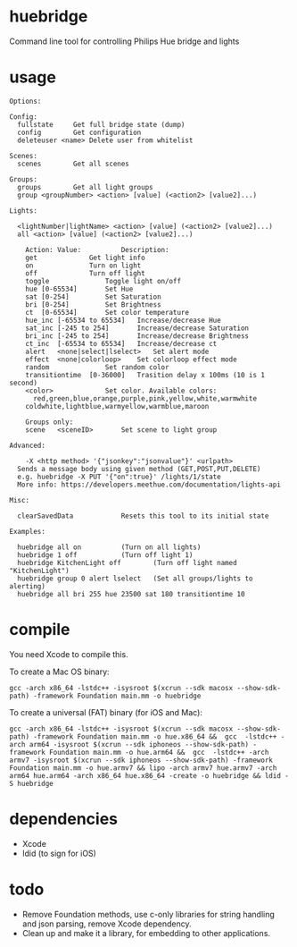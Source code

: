 # huebridge
Command line tool for controlling Philips Hue bridge and lights

# usage
    Options:

    Config:
      fullstate		Get full bridge state (dump)
      config		Get configuration
      deleteuser <name>	Delete user from whitelist

    Scenes:
      scenes		Get all scenes

    Groups:
      groups		Get all light groups
      group <groupNumber> <action> [value] (<action2> [value2]...)

    Lights:

      <lightNumber|lightName> <action> [value] (<action2> [value2]...)
      all <action> [value] (<action2> [value2]...)

  	    Action:	Value:			Description:
  	    get				Get light info
  	    on				Turn on light
  	    off				Turn off light
  	    toggle				Toggle light on/off
  	    hue	[0-65534]		Set Hue
  	    sat	[0-254]			Set Saturation
        bri	[0-254]			Set Brightness
        ct	[0-65534]		Set color temperature
        hue_inc	[-65534 to 65534]	Increase/decrease Hue
        sat_inc	[-245 to 254]		Increase/decrease Saturation
        bri_inc	[-245 to 254]		Increase/decrease Brightness
        ct_inc	[-65534 to 65534]	Increase/decrease ct
        alert	<none|select|lselect>	Set alert mode
        effect	<none|colorloop>	Set colorloop effect mode
        random				Set random color
        transitiontime	[0-36000]	Trasition delay x 100ms (10 is 1 second)
        <color>				Set color. Available colors:
          red,green,blue,orange,purple,pink,yellow,white,warmwhite
        coldwhite,lightblue,warmyellow,warmblue,maroon

        Groups only:
        scene	<sceneID>		Set scene to light group

    Advanced:

        -X <http method> '{"jsonkey":"jsonvalue"}' <urlpath>
      Sends a message body using given method (GET,POST,PUT,DELETE)
      e.g. huebridge -X PUT '{"on":true}' /lights/1/state
      More info: https://developers.meethue.com/documentation/lights-api

    Misc:

      clearSavedData			Resets this tool to its initial state

    Examples:

      huebridge all on			(Turn on all lights)
      huebridge 1 off			(Turn off light 1)
      huebridge KitchenLight off		(Turn off light named "KitchenLight")
      huebridge group 0 alert lselect	(Set all groups/lights to alerting)
      huebridge all bri 255 hue 23500 sat 180 transitiontime 10

# compile
You need Xcode to compile this.

To create a Mac OS binary:

    gcc -arch x86_64 -lstdc++ -isysroot $(xcrun --sdk macosx --show-sdk-path) -framework Foundation main.mm -o huebridge

To create a universal (FAT) binary (for iOS and Mac):


    gcc -arch x86_64 -lstdc++ -isysroot $(xcrun --sdk macosx --show-sdk-path) -framework Foundation main.mm -o hue.x86_64 &&  gcc  -lstdc++ -arch arm64 -isysroot $(xcrun --sdk iphoneos --show-sdk-path) -framework Foundation main.mm -o hue.arm64 &&  gcc  -lstdc++ -arch armv7 -isysroot $(xcrun --sdk iphoneos --show-sdk-path) -framework Foundation main.mm -o hue.armv7 && lipo -arch armv7 hue.armv7 -arch arm64 hue.arm64 -arch x86_64 hue.x86_64 -create -o huebridge && ldid -S huebridge
    

# dependencies
- Xcode
- ldid (to sign for iOS) 

# todo

- Remove Foundation methods, use c-only libraries for string handling and json parsing, remove Xcode dependency.
- Clean up and make it a library, for embedding to other applications.
